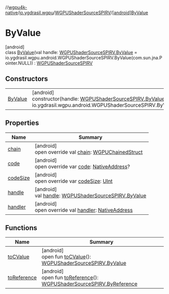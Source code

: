 //[wgpu4k-native](../../../../index.md)/[io.ygdrasil.wgpu](../../index.md)/[WGPUShaderSourceSPIRV](../index.md)/[[android]ByValue](index.md)

# ByValue

[android]\
class [ByValue](index.md)(val handle: [WGPUShaderSourceSPIRV.ByValue](../../../io.ygdrasil.wgpu.android/-w-g-p-u-shader-source-s-p-i-r-v/-by-value/index.md) = io.ygdrasil.wgpu.android.WGPUShaderSourceSPIRV.ByValue(com.sun.jna.Pointer.NULL)) : [WGPUShaderSourceSPIRV](../index.md)

## Constructors

| | |
|---|---|
| [ByValue](-by-value.md) | [android]<br>constructor(handle: [WGPUShaderSourceSPIRV.ByValue](../../../io.ygdrasil.wgpu.android/-w-g-p-u-shader-source-s-p-i-r-v/-by-value/index.md) = io.ygdrasil.wgpu.android.WGPUShaderSourceSPIRV.ByValue(com.sun.jna.Pointer.NULL)) |

## Properties

| Name | Summary |
|---|---|
| [chain](chain.md) | [android]<br>open override val [chain](chain.md): [WGPUChainedStruct](../../-w-g-p-u-chained-struct/index.md) |
| [code](code.md) | [android]<br>open override var [code](code.md): [NativeAddress](../../../ffi/-native-address/index.md)? |
| [codeSize](code-size.md) | [android]<br>open override var [codeSize](code-size.md): [UInt](https://kotlinlang.org/api/core/kotlin-stdlib/kotlin/-u-int/index.html) |
| [handle](handle.md) | [android]<br>val [handle](handle.md): [WGPUShaderSourceSPIRV.ByValue](../../../io.ygdrasil.wgpu.android/-w-g-p-u-shader-source-s-p-i-r-v/-by-value/index.md) |
| [handler](handler.md) | [android]<br>open override val [handler](handler.md): [NativeAddress](../../../ffi/-native-address/index.md) |

## Functions

| Name | Summary |
|---|---|
| [toCValue](../[android]to-c-value.md) | [android]<br>open fun [toCValue](../[android]to-c-value.md)(): [WGPUShaderSourceSPIRV.ByValue](../../../io.ygdrasil.wgpu.android/-w-g-p-u-shader-source-s-p-i-r-v/-by-value/index.md) |
| [toReference](../to-reference.md) | [android]<br>open fun [toReference](../to-reference.md)(): [WGPUShaderSourceSPIRV.ByReference](../../../io.ygdrasil.wgpu.android/-w-g-p-u-shader-source-s-p-i-r-v/-by-reference/index.md) |